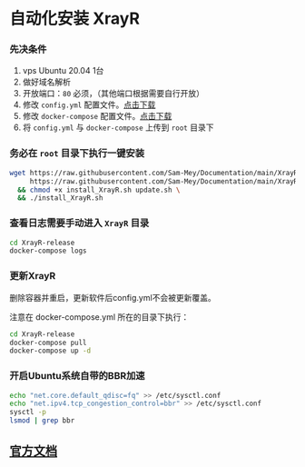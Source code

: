 # 自动化安装 XrayR

### 先决条件

1. vps Ubuntu 20.04 1台
2. 做好域名解析
3. 开放端口：`80` 必须，（其他端口根据需要自行开放）
4. 修改 `config.yml` 配置文件。[点击下载](https://githubusercontent.com/Sam-Mey/Documentation/main/XrayR/config.yml)
5. 修改 `docker-compose` 配置文件。[点击下载](https://github.com/Sam-Mey/Documentation/blob/main/XrayR/docker-compose.yml)
6. 将 `config.yml` 与 `docker-compose` 上传到 `root` 目录下

### 务必在 `root` 目录下执行一键安装
```bash
wget https://raw.githubusercontent.com/Sam-Mey/Documentation/main/XrayR/install_XrayR.sh \
     https://raw.githubusercontent.com/Sam-Mey/Documentation/main/XrayR/update.sh \
  && chmod +x install_XrayR.sh update.sh \
  && ./install_XrayR.sh
```

### 查看日志需要手动进入 `XrayR` 目录
```bash
cd XrayR-release
docker-compose logs
```

### 更新XrayR  
删除容器并重启，更新软件后config.yml不会被更新覆盖。

注意在 docker-compose.yml 所在的目录下执行：
```bash
cd XrayR-release
docker-compose pull
docker-compose up -d
```

### 开启Ubuntu系统自带的BBR加速
```bash
echo "net.core.default_qdisc=fq" >> /etc/sysctl.conf
echo "net.ipv4.tcp_congestion_control=bbr" >> /etc/sysctl.conf
sysctl -p
lsmod | grep bbr
```

## [官方文档](https://xrayr-project.github.io/XrayR-doc/xrayr-xia-zai-he-an-zhuang/install/docker.html)
